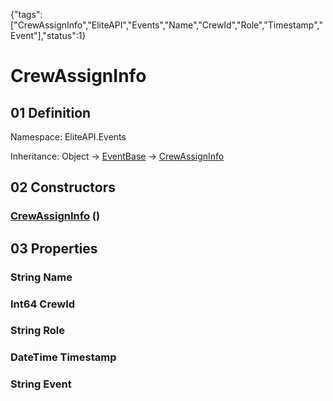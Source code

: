 {"tags":["CrewAssignInfo","EliteAPI","Events","Name","CrewId","Role","Timestamp","Event"],"status":1}

# CrewAssignInfo

## 01 Definition

Namespace: <span class='code'>EliteAPI.Events</span>

Inheritance: <span class='code'>Object</span> → <span class='code'>[EventBase](../../EliteAPI/Events/EventBase.html)</span> → <span class='code'>[CrewAssignInfo](../../EliteAPI/Events/CrewAssignInfo.html)</span>

## 02 Constructors

### <span class='code'>[CrewAssignInfo](../../EliteAPI/Events/CrewAssignInfo.html)</span> ()

## 03 Properties

### <span class='code'>String</span> Name

### <span class='code'>Int64</span> CrewId

### <span class='code'>String</span> Role

### <span class='code'>DateTime</span> Timestamp

### <span class='code'>String</span> Event

